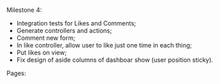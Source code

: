 Milestone 4:


- Integration tests for Likes and Comments;
- Generate controllers and actions;
- Comment new form;
- In like controller, allow user to like just one time in each thing;
- Put likes on view;
- Fix design of aside columns of dashboar show (user position sticky).


Pages:



